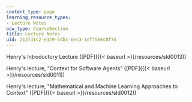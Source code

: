 ```yaml
---
content_type: page
learning_resource_types:
- Lecture Notes
ocw_type: CourseSection
title: Lecture Notes
uid: 212731c2-e329-5dbc-6ec3-1ef7586c8f75
---
```


Henry's Introductory Lecture ([PDF]({{< baseurl >}}/resources/sld0013))

Henry's lecture, "Context for Software Agents" ([PDF]({{< baseurl >}}/resources/sld0011))

Henry's lecture, "Mathematical and Machine Learning Approaches to Context" ([PDF]({{< baseurl >}}/resources/sld0012))